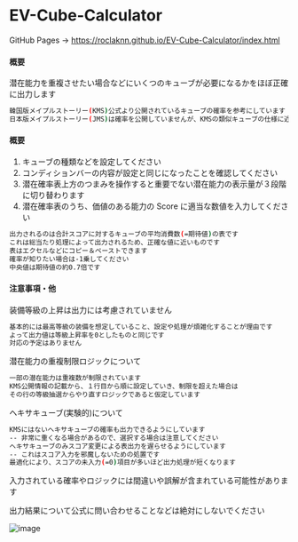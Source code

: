 # EV-Cube-Calculator
GitHub Pages -> https://roclaknn.github.io/EV-Cube-Calculator/index.html

#### 概要
潜在能力を重複させたい場合などにいくつのキューブが必要になるかをほぼ正確に出力します<br>
```bash
韓国版メイプルストーリー(KMS)公式より公開されているキューブの確率を参考にしています
日本版メイプルストーリー(JMS)は確率を公開していませんが、KMSの類似キューブの仕様に近いと言われています
```


#### 概要
1. キューブの種類などを設定してください
2. コンディションバーの内容が設定と同じになったことを確認してください
3. 潜在確率表上方のつまみを操作すると重要でない潜在能力の表示量が３段階に切り替わります
4. 潜在確率表のうち、価値のある能力の Score に適当な数値を入力してください
```bash
出力されるのは合計スコアに対するキューブの平均消費数(=期待値)の表です
これは総当たり処理によって出力されるため、正確な値に近いものです
表はエクセルなどにコピー＆ペーストできます
確率が知りたい場合は-1乗してください
中央値は期待値の約0.7倍です
```


#### 注意事項・他
装備等級の上昇は出力には考慮されていません
```bash
基本的には最高等級の装備を想定していること、設定や処理が煩雑化することが理由です
よって出力値は等級上昇率を0としたものと同じです
対応の予定はありません
```
潜在能力の重複制限ロジックについて
```bash
一部の潜在能力は重複数が制限されています
KMS公開情報の記載から、１行目から順に設定していき、制限を超えた場合は
その行の等級抽選からやり直すロジックであると仮定しています
```
ヘキサキューブ(実験的)について
```bash
KMSにはないヘキサキューブの確率も出力できるようにしています
-- 非常に重くなる場合があるので、選択する場合は注意してください
ヘキサキューブのみスコア変更による表出力を遅らせるようにしています
-- これはスコア入力を邪魔しないための処置です
最適化により、スコアの未入力(=0)項目が多いほど出力処理が短くなります
```

入力されている確率やロジックには間違いや誤解が含まれている可能性があります<br>

出力結果について公式に問い合わせることなどは絶対にしないでください<br>

![image](https://github.com/roclAknn/EV-Cube-Calculator/assets/80640021/0582402d-a351-4308-a5be-2529d8d0d54d)



